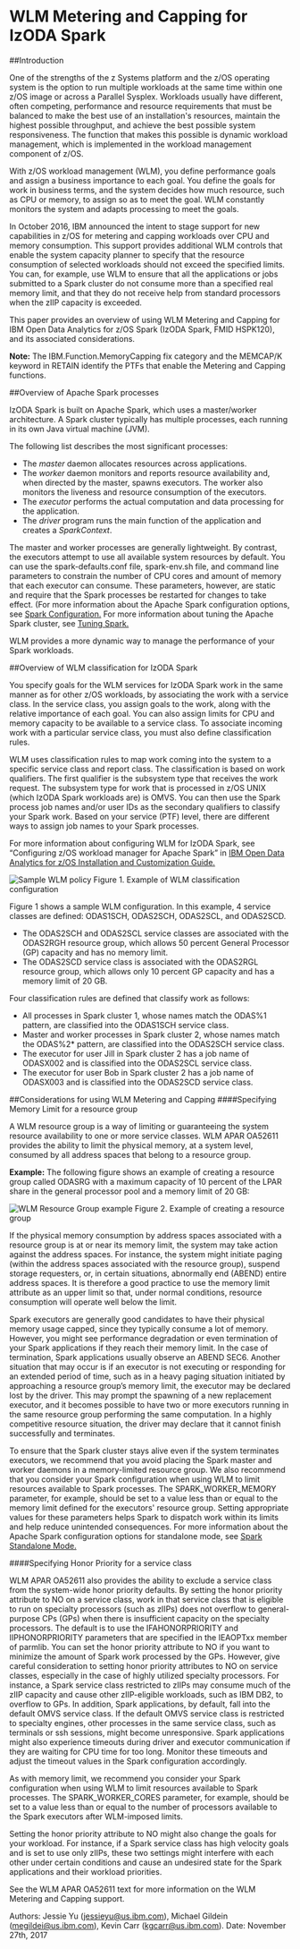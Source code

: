<h1>WLM Metering and Capping for IzODA Spark</h1>

##Introduction

   One of the strengths of the z Systems platform and the z/OS operating system is the option to run multiple workloads at the same time within one z/OS image or across a Parallel Sysplex. Workloads usually have different, often competing, performance and resource requirements that must be balanced to make the best use of an installation's resources, maintain the highest possible throughput, and achieve the best possible system responsiveness. The function that makes this possible is dynamic workload management, which is implemented in the workload management component of z/OS.

   With z/OS workload management (WLM), you define performance goals and assign a business importance to each goal. You define the goals for work in business terms, and the system decides how much resource, such as CPU or memory, to assign so as to meet the goal. WLM constantly monitors the system and adapts processing to meet the goals.

   In October 2016, IBM announced the intent to stage support for new capabilities in z/OS for metering and capping workloads over CPU and memory consumption. This support provides additional WLM controls that enable the system capacity planner to specify that the resource consumption of selected workloads should not exceed the specified limits. You can, for example, use WLM to ensure that all the applications or jobs submitted to a Spark cluster do not consume more than a specified real memory limit, and that they do not receive help from standard processors when the zIIP capacity is exceeded.

   This paper provides an overview of using WLM Metering and Capping for IBM Open Data Analytics for z/OS Spark (IzODA Spark, FMID HSPK120), and its associated considerations.

   <strong>Note:</strong> The IBM.Function.MemoryCapping fix category and the MEMCAP/K keyword in RETAIN identify the PTFs that enable the Metering and Capping functions.

##Overview of Apache Spark processes

   IzODA Spark is built on Apache Spark, which uses a master/worker architecture. A Spark cluster typically has multiple processes, each running in its own Java virtual machine (JVM).

   The following list describes the most significant processes:
   <ul>
       <li>The <em>master</em> daemon allocates resources across applications.</li>
       <li>The <em>worker</em> daemon monitors and reports resource availability and, when directed by the master, spawns executors. The worker also monitors the liveness and resource consumption of the executors.</li>
       <li>The <em>executor</em> performs the actual computation and data processing for the application.</li>
       <li>The <em>driver</em> program runs the main function of the application and creates a <em>SparkContext</em>.</li>
  </ul>
   The master and worker processes are generally lightweight. By contrast, the executors attempt to use all available system resources by default. You can use the spark-defaults.conf file, spark-env.sh file, and command line parameters to constrain the number of CPU cores and amount of memory that each executor can consume. These parameters, however, are static and require that the Spark processes be restarted for changes to take effect. (For more information about the Apache Spark configuration options, see <a href="https://spark.apache.org/docs/2.1.1/configuration.html" target="_blank">Spark Configuration.</a> For more information about tuning the Apache Spark cluster, see <a href="https://spark.apache.org/docs/2.1.1/tuning.html" target="_blank">Tuning Spark.</a>

   WLM provides a more dynamic way to manage the performance of your Spark workloads.

##Overview of WLM classification for IzODA Spark

   You specify goals for the WLM services for IzODA Spark work in the same manner as for other z/OS workloads, by associating the work with a service class. In the service class, you assign goals to the work, along with the relative importance of each goal. You can also assign limits for CPU and memory capacity to be available to a service class. To associate incoming work with a particular service class, you must also define classification rules.

   WLM uses classification rules to map work coming into the system to a specific service class and report class. The classification is based on work qualifiers. The first qualifier is the subsystem type that receives the work request. The subsystem type for work that is processed in z/OS UNIX (which IzODA Spark workloads are) is OMVS. You can then use the Spark process job names and/or user IDs as the secondary qualifiers to classify your Spark work. Based on your service (PTF) level, there are different ways to assign job names to your Spark processes.

   For more information about configuring WLM for IzODA Spark, see “Configuring z/OS workload manager for Apache Spark” in <a href="https://www.ibm.com/support/knowledgecenter/SS3H8V_1.1.0/com.ibm.izoda.v1r1.azka100/toc.html" target="_blank">IBM Open Data Analytics for z/OS Installation and Customization Guide.</a>


   ![Sample WLM policy](../img/wlm-mc-spark.png)
   Figure 1. Example of WLM classification configuration

   Figure 1 shows a sample WLM configuration. In this example, 4 service classes are defined: ODAS1SCH, ODAS2SCH, ODAS2SCL, and ODAS2SCD.
   <ul>
       <li>The ODAS2SCH and ODAS2SCL service classes are associated with the ODAS2RGH resource group, which allows 50 percent General Processor (GP) capacity and has no memory limit.</li>
       <li>The ODAS2SCD service class is associated with the ODAS2RGL resource group, which allows only 10 percent GP capacity and has a memory limit of 20 GB.</li>
  </ul>
   Four classification rules are defined that classify work as follows:
   <ul>
       <li>All processes in Spark cluster 1, whose names match the ODAS%1 pattern, are classified into the ODAS1SCH service class.</li>
       <li>Master and worker processes in Spark cluster 2, whose names match the ODAS%2* pattern, are classified into the ODAS2SCH service class.</li>
       <li>The executor for user Jill in Spark cluster 2 has a job name of ODASX002 and is classified into the ODAS2SCL service class.</li>
       <li>The executor for user Bob in Spark cluster 2 has a job name of ODASX003 and is classified into the ODAS2SCD service class.</li>
   </ul>

##Considerations for using WLM Metering and Capping
####Specifying Memory Limit for a resource group

   A WLM resource group is a way of limiting or guaranteeing the system resource availability to one or more service classes. WLM APAR OA52611 provides the ability to limit the physical memory, at a system level, consumed by all address spaces that belong to a resource group.

   <strong>Example:</strong> The following figure shows an example of creating a resource group called ODASRG with a maximum capacity of 10 percent of the LPAR share in the general processor pool and a memory limit of 20 GB:

   ![WLM Resource Group example](../img/wlm-resource-group.png)
   Figure 2. Example of creating a resource group


   If the physical memory consumption by address spaces associated with a resource group is at or near its memory limit, the system may take action against the address spaces. For instance, the system might initiate paging (within the address spaces associated with the resource group), suspend storage requesters, or, in certain situations, abnormally end (ABEND) entire address spaces. It is therefore a good practice to use the memory limit attribute as an upper limit so that, under normal conditions, resource consumption will operate well below the limit.

   Spark executors are generally good candidates to have their physical memory usage capped, since they typically consume a lot of memory. However, you might see performance degradation or even termination of your Spark applications if they reach their memory limit. In the case of termination, Spark applications usually observe an ABEND SEC6. Another situation that may occur is if an executor is not executing or responding for an extended period of time, such as in a heavy paging situation initiated by approaching a resource group’s memory limit, the executor may be declared lost by the driver. This may prompt the spawning of a new replacement executor, and it becomes possible to have two or more executors running in the same resource group performing the same computation. In a highly competitive resource situation, the driver may declare that it cannot finish successfully and terminates.

   To ensure that the Spark cluster stays alive even if the system terminates executors, we recommend that you avoid placing the Spark master and worker daemons in a memory-limited resource group. We also recommend that you consider your Spark configuration when using WLM to limit resources available to Spark processes. The SPARK_WORKER_MEMORY parameter, for example, should be set to a value less than or equal to the memory limit defined for the executors' resource group. Setting appropriate values for these parameters helps Spark to dispatch work within its limits and help reduce unintended consequences. For more information about the Apache Spark configuration options for standalone mode, see <a href="https://spark.apache.org/docs/2.1.1/spark-standalone.html" target="_blank">Spark Standalone Mode.</a>

####Specifying Honor Priority for a service class

   WLM APAR OA52611 also provides the ability to exclude a service class from the system-wide honor priority defaults. By setting the honor priority attribute to NO on a service class, work in that service class that is eligible to run on specialty processors (such as zIIPs) does not overflow to general-purpose CPs (GPs) when there is insufficient capacity on the specialty processors. The default is to use the IFAHONORPRIORITY and IIPHONORPRIORITY parameters that are specified in the IEAOPTxx member of parmlib.
   You can set the honor priority attribute to NO if you want to minimize the amount of Spark work processed by the GPs. However, give careful consideration to setting honor priority attributes to NO on service classes, especially in the case of highly utilized specialty processors. For instance, a Spark service class restricted to zIIPs may consume much of the zIIP capacity and cause other zIIP-eligible workloads, such as IBM DB2, to overflow to GPs. In addition, Spark applications, by default, fall into the default OMVS service class. If the default OMVS service class is restricted to specialty engines, other processes in the same service class, such as terminals or ssh sessions, might become unresponsive. Spark applications might also experience timeouts during driver and executor communication if they are waiting for CPU time for too long. Monitor these timeouts and adjust the timeout values in the Spark configuration accordingly.

   As with memory limit, we recommend you consider your Spark configuration when using WLM to limit resources available to Spark processes. The SPARK_WORKER_CORES parameter, for example, should be set to a value less than or equal to the number of processors available to the Spark executors after WLM-imposed limits.

   Setting the honor priority attribute to NO might also change the goals for your workload. For instance, if a Spark service class has high velocity goals and is set to use only zIIPs, these two settings might interfere with each other under certain conditions and cause an undesired state for the Spark applications and their workload priorities.

   See the WLM APAR OA52611 text for more information on the WLM Metering and Capping support.

Authors: Jessie Yu (jessieyu@us.ibm.com), Michael Gildein (megildei@us.ibm.com), Kevin Carr (kgcarr@us.ibm.com).    Date: November 27th, 2017
